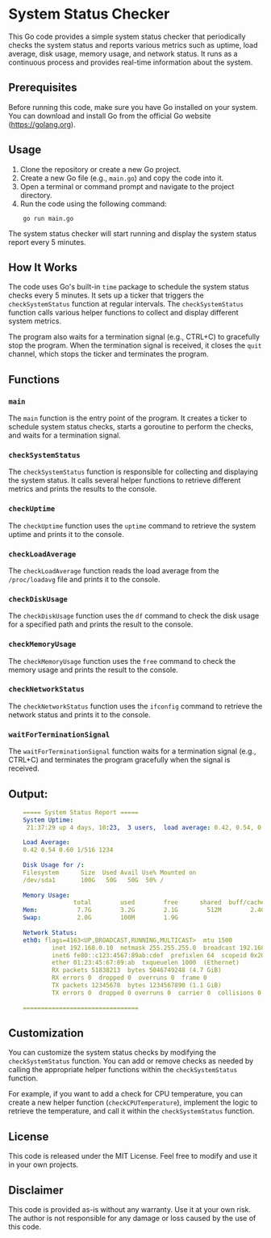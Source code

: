 # System Status Checker

This Go code provides a simple system status checker that periodically checks the system status and reports various metrics such as uptime, load average, disk usage, memory usage, and network status. It runs as a continuous process and provides real-time information about the system.

## Prerequisites

Before running this code, make sure you have Go installed on your system. You can download and install Go from the official Go website (https://golang.org).

## Usage

1. Clone the repository or create a new Go project.
2. Create a new Go file (e.g., `main.go`) and copy the code into it.
3. Open a terminal or command prompt and navigate to the project directory.
4. Run the code using the following command:

```
    go run main.go
```

The system status checker will start running and display the system status report every 5 minutes.

## How It Works

The code uses Go's built-in `time` package to schedule the system status checks every 5 minutes. It sets up a ticker that triggers the `checkSystemStatus` function at regular intervals. The `checkSystemStatus` function calls various helper functions to collect and display different system metrics.

The program also waits for a termination signal (e.g., CTRL+C) to gracefully stop the program. When the termination signal is received, it closes the `quit` channel, which stops the ticker and terminates the program.

## Functions

### `main`

The `main` function is the entry point of the program. It creates a ticker to schedule system status checks, starts a goroutine to perform the checks, and waits for a termination signal.

### `checkSystemStatus`

The `checkSystemStatus` function is responsible for collecting and displaying the system status. It calls several helper functions to retrieve different metrics and prints the results to the console.

### `checkUptime`

The `checkUptime` function uses the `uptime` command to retrieve the system uptime and prints it to the console.

### `checkLoadAverage`

The `checkLoadAverage` function reads the load average from the `/proc/loadavg` file and prints it to the console.

### `checkDiskUsage`

The `checkDiskUsage` function uses the `df` command to check the disk usage for a specified path and prints the result to the console.

### `checkMemoryUsage`

The `checkMemoryUsage` function uses the `free` command to check the memory usage and prints the result to the console.

### `checkNetworkStatus`

The `checkNetworkStatus` function uses the `ifconfig` command to retrieve the network status and prints it to the console.

### `waitForTerminationSignal`

The `waitForTerminationSignal` function waits for a termination signal (e.g., CTRL+C) and terminates the program gracefully when the signal is received.

## Output:

```yaml
    ===== System Status Report =====
    System Uptime:
     21:37:29 up 4 days, 10:23,  3 users,  load average: 0.42, 0.54, 0.60
    
    Load Average:
    0.42 0.54 0.60 1/516 1234
    
    Disk Usage for /:
    Filesystem      Size  Used Avail Use% Mounted on
    /dev/sda1       100G   50G   50G  50% /
    
    Memory Usage:
                  total        used        free      shared  buff/cache   available
    Mem:           7.7G        3.2G        2.1G        512M        2.4G        4.5G
    Swap:          2.0G        100M        1.9G
    
    Network Status:
    eth0: flags=4163<UP,BROADCAST,RUNNING,MULTICAST>  mtu 1500
            inet 192.168.0.10  netmask 255.255.255.0  broadcast 192.168.0.255
            inet6 fe80::c123:4567:89ab:cdef  prefixlen 64  scopeid 0x20<link>
            ether 01:23:45:67:89:ab  txqueuelen 1000  (Ethernet)
            RX packets 51838213  bytes 5046749248 (4.7 GiB)
            RX errors 0  dropped 0  overruns 0  frame 0
            TX packets 12345678  bytes 1234567890 (1.1 GiB)
            TX errors 0  dropped 0 overruns 0  carrier 0  collisions 0
    
    ================================

```

## Customization

You can customize the system status checks by modifying the `checkSystemStatus` function. You can add or remove checks as needed by calling the appropriate helper functions within the `checkSystemStatus` function.

For example, if you want to add a check for CPU temperature, you can create a new helper function (`checkCPUTemperature`), implement the logic to retrieve the temperature, and call it within the `checkSystemStatus` function.

## License

This code is released under the MIT License. Feel free to modify and use it in your own projects.

## Disclaimer

This code is provided as-is without any warranty. Use it at your own risk. The author is not responsible for any damage or loss caused by the use of this code.



